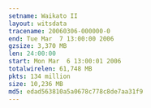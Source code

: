 ```yaml
---
setname: Waikato II
layout: witsdata
tracename: 20060306-000000-0
end: Tue Mar  7 13:00:00 2006
gzsize: 3,370 MB
len: 24:00:00
start: Mon Mar  6 13:00:01 2006
totalwirelen: 61,748 MB
pkts: 134 million
size: 10,236 MB
md5: edad563810a5a0678c778c8de7aa31f9
---
```

